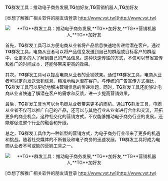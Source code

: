 **TG**群发工具：推动电子商务发展,**TG**加好友,**TG**营销机器人,**TG**加好友

[😍想了解推广相关软件的朋友请登录 http://www.vst.tw](http://www.vst.tw)

 <center><img src="https://vst.tw/MP4/tuiguang/png/3.png" alt="**TG**群发工具：推动电子商务发展,**TG**加好友,**TG**营销机器人,**TG**加好友"></center>

首先，**TG**群发工具可以方便电商从业者将产品信息快速地传递给潜在客户。通过**TG**群发工具，电商从业者可以将产品信息发送到自己的群组或目标客户的群组中，让更多的人了解到自己的产品信息。这种快速传递的方式，不仅可以节省宣传和推广的时间成本，还能够带来更高的效果。

其次，**TG**群发工具可以提高电商从业者的营销效果。通过**TG**群发工具，电商从业者可以定向发送营销信息，精准地触达潜在客户。与传统的广告宣传方式相比，**TG**群发工具可以更好地解决营销信息的传递难题。同时，**TG**群发工具还能够让电商从业者快速了解潜在客户的需求和反馈，进一步提高营销效果。

最后，**TG**群发工具也可以为电商从业者带来更多的商机。通过**TG**群发工具，电商从业者不仅可以推广自己的产品，还可以与其他行业从业者进行合作和交流，开拓更多的商业机会。这种社交化的营销方式，不仅能够推动电子商务行业的发展，还能够促进整个行业的融合和升级。

总之，**TG**群发工具作为一种新型的营销方式，为电子商务行业带来了更多的机遇和挑战。随着社交媒体的不断普及和电子商务的迅速发展，**TG**群发工具将成为电商从业者不可或缺的营销工具之一。

 <center><img src="https://vst.tw/MP4/tuiguang/png/3.png" alt="**TG**群发工具：推动电子商务发展,**TG**加好友,**TG**营销机器人,**TG**加好友"></center>

[😍想了解推广相关软件的朋友请登录 http://www.vst.tw](http://www.vst.tw)



